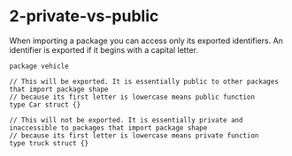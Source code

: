 # 2-private-vs-public

When importing a package you can access only its exported identifiers.
An identifier is exported if it begins with a capital letter.

```
package vehicle

// This will be exported. It is essentially public to other packages that import package shape
// because its first letter is lowercase means public function
type Car struct {}

// This will not be exported. It is essentially private and inaccessible to packages that import package shape
// because its first letter is lowercase means private function
type truck struct {}
```